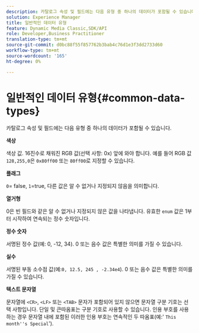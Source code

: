 ```yaml
---
description: 카탈로그 속성 및 필드에는 다음 유형 중 하나의 데이터가 포함될 수 있습니다.
solution: Experience Manager
title: 일반적인 데이터 유형
feature: Dynamic Media Classic,SDK/API
role: Developer,Business Practitioner
translation-type: tm+mt
source-git-commit: d0bc88f55f857762b3bab4c76d1e3f3dd2733d60
workflow-type: tm+mt
source-wordcount: '165'
ht-degree: 0%

---
```



# 일반적인 데이터 유형{#common-data-types}

카탈로그 속성 및 필드에는 다음 유형 중 하나의 데이터가 포함될 수 있습니다.

**색상**

색상 값. 16진수로 채워진 RGB 값(선택 사항: 0x) 앞에 와야 합니다. 예를 들어 RGB 값 `128,255,0`은 `0x80ff00` 또는 `80ff00`로 지정할 수 있습니다.

**플래그**

`0`= false,  `1`=true, 다른 값은 알 수 없거나 지정되지 않음을 의미합니다.

**열거형**

0은 빈 필드와 같은 알 수 없거나 지정되지 않은 값을 나타냅니다. 유효한 `enum` 값은 1부터 시작하여 연속되는 정수 숫자입니다.

**정수 숫자**

서명된 정수 값(예: 0, -12, 34). 0 또는 음수 값은 특별한 의미를 가질 수 있습니다.

**실수**

서명된 부동 소수점 값(예:`0, 12.5, 245 , -2.34e4`). 0 또는 음수 값은 특별한 의미를 가질 수 있습니다.

**텍스트 문자열**

문자열에 `<CR>`, `<LF>` 또는 `<TAB>` 문자가 포함되어 있지 않으면 문자열 구분 기호는 선택 사항입니다. 단일 및 큰따옴표는 구분 기호로 사용할 수 있습니다. 인용 부호를 사용하는 경우 문자열 내에 포함된 이러한 인용 부호는 연속적인 두 따옴표(예:&#39; `This month''s Special`&#39;).
